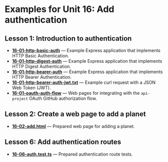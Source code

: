 # Examples for Unit 16: Add authentication

## Lesson 1: Introduction to authentication

- **[16-01-http-basic-auth](16-01-http-basic-auth/)** — Example Express application that implements HTTP Basic Authentication.
- **[16-01-http-digest-auth](16-01-http-digest-auth/)** — Example Express application that implements HTTP Digest Authentication.
- **[16-01-http-bearer-auth](16-01-http-bearer-auth/)** — Example Express application that implements HTTP Bearer Authentication.
- **[16-01-http-bearer-auth-jwt.txt](16-01-http-bearer-auth-jwt.txt)** — Example curl request with a JSON Web Token (JWT).
- **[16-01-oauth-auth-flow](16-01-oauth-auth-flow/)** — Web pages for integrating with the `api-project` OAuth GitHub authorization flow.

## Lesson 2: Create a web page to add a planet

- **[16-02-add.html](16-02-add.html)** — Prepared web page for adding a planet.

## Lesson 6: Add authentication routes

- **[16-06-auth.test.ts](16-06-auth.test.ts)** — Prepared authentication route tests.
